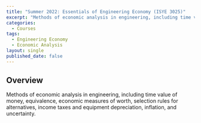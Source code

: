```yaml
---
title: "Summer 2022: Essentials of Engineering Economy (ISYE 3025)"
excerpt: "Methods of economic analysis in engineering, including time value of money, equivalence, economic measures of worth."
categories:
  - Courses
tags:
  - Engineering Economy
  - Economic Analysis
layout: single
published_date: false
---
```


## Overview
Methods of economic analysis in engineering, including time value of money, equivalence, economic measures of worth, selection rules for alternatives, income taxes and equipment depreciation, inflation, and uncertainty.

